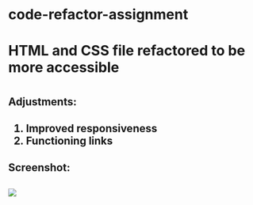 # code-refactor-assignment
<h1>HTML and CSS file refactored to be more accessible<h1>
<h2>Adjustments:<h2>
  <ol>
    <li>Improved responsiveness
    <li>Functioning links
  </ol>
<h2>Screenshot:<h2>
<img src="screenshot-code-refactor.png">
  
